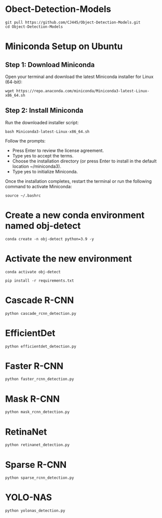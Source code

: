 # Obect-Detection-Models

```
git pull https://github.com/CJ445/Object-Detection-Models.git
cd Object-Detection-Models
```

# Miniconda Setup on Ubuntu
## Step 1: Download Miniconda
Open your terminal and download the latest Miniconda installer for Linux (64-bit):
```
wget https://repo.anaconda.com/miniconda/Miniconda3-latest-Linux-x86_64.sh
```
## Step 2: Install Miniconda
Run the downloaded installer script:
```
bash Miniconda3-latest-Linux-x86_64.sh
```
Follow the prompts:
- Press Enter to review the license agreement.
- Type yes to accept the terms.
- Choose the installation directory (or press Enter to install in the default location ~/miniconda3).
- Type yes to initialize Miniconda.

Once the installation completes, restart the terminal or run the following command to activate Miniconda:
```
source ~/.bashrc
```

# Create a new conda environment named obj-detect
```
conda create -n obj-detect python=3.9 -y
```
# Activate the new environment
```
conda activate obj-detect
```

```
pip install -r requirements.txt
```

# Cascade R-CNN
```
python cascade_rcnn_detection.py
```
# EfficientDet
```
python efficientdet_detection.py
```
# Faster R-CNN
```
python faster_rcnn_detection.py
```
# Mask R-CNN
```
python mask_rcnn_detection.py
```
# RetinaNet
```
python retinanet_detection.py
```
# Sparse R-CNN
```
python sparse_rcnn_detection.py
```
# YOLO-NAS
```
python yolonas_detection.py
```
